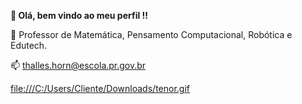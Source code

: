 **👋 Olá, bem vindo ao meu perfil !!**

🧮 Professor de Matemática, Pensamento Computacional, Robótica e Edutech.

📫 thalles.horn@escola.pr.gov.br

[file:///C:/Users/Cliente/Downloads/tenor.gif](https://tenor.com/pt-BR/view/sheldon-cooper-big-bang-theory-excited-ay-ay-ay-smile-gif-15875568)
